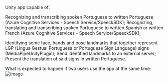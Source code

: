 Unity app capable of:

Recognizing and transcribing spoken Portuguese to written Portuguese (Azure Cognitive Services - Speech Service/SpeeckSDK);
Recognizing, translating and transcribing spoken Portuguese to written Spanish or written French (Azure Cognitive Services - Speech Service/SpeeckSDK);

Identifying some face, hands and pose landmarks that together represent LGP (Língua Gestual Portuguesa or Portuguese Sign Language) signs (MediaPipeUnityPlugin);
Send identified landmarks to an external server;
Present the translation of said signs in written Portuguese.

What is expected to happen if two users use the app at the same time:
![image](https://github.com/ManuelRibeiro89247/Thesis/assets/61391856/a9487297-84f4-4381-8ddb-7d7ddcf4659c)
